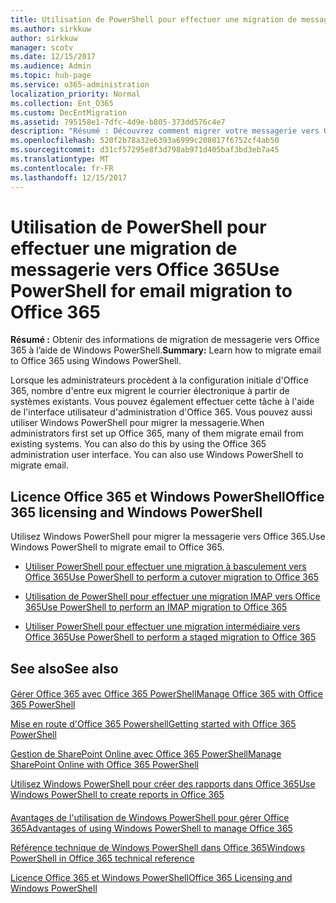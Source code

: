 ```yaml
---
title: Utilisation de PowerShell pour effectuer une migration de messagerie vers Office 365
ms.author: sirkkuw
author: sirkkuw
manager: scotv
ms.date: 12/15/2017
ms.audience: Admin
ms.topic: hub-page
ms.service: o365-administration
localization_priority: Normal
ms.collection: Ent_O365
ms.custom: DecEntMigration
ms.assetid: 795158e1-7dfc-4d9e-b805-373dd576c4e7
description: "Résumé : Découvrez comment migrer votre messagerie vers Office 365 à l'aide de Windows PowerShell."
ms.openlocfilehash: 520f2b78a32e6393a6999c208017f6752cf4ab50
ms.sourcegitcommit: d31cf57295e8f3d798ab971d405baf3bd3eb7a45
ms.translationtype: MT
ms.contentlocale: fr-FR
ms.lasthandoff: 12/15/2017
---
```

# <a name="use-powershell-for-email-migration-to-office-365"></a><span data-ttu-id="dccd4-103">Utilisation de PowerShell pour effectuer une migration de messagerie vers Office 365</span><span class="sxs-lookup"><span data-stu-id="dccd4-103">Use PowerShell for email migration to Office 365</span></span>

 <span data-ttu-id="dccd4-104">**Résumé :** Obtenir des informations de migration de messagerie vers Office 365 à l’aide de Windows PowerShell.</span><span class="sxs-lookup"><span data-stu-id="dccd4-104">**Summary:** Learn how to migrate email to Office 365 using Windows PowerShell.</span></span>
  
<span data-ttu-id="dccd4-p101">Lorsque les administrateurs procèdent à la configuration initiale d'Office 365, nombre d'entre eux migrent le courrier électronique à partir de systèmes existants. Vous pouvez également effectuer cette tâche à l'aide de l'interface utilisateur d'administration d'Office 365. Vous pouvez aussi utiliser Windows PowerShell pour migrer la messagerie.</span><span class="sxs-lookup"><span data-stu-id="dccd4-p101">When administrators first set up Office 365, many of them migrate email from existing systems. You can also do this by using the Office 365 administration user interface. You can also use Windows PowerShell to migrate email.</span></span>
  
## <a name="office-365-licensing-and-windows-powershell"></a><span data-ttu-id="dccd4-108">Licence Office 365 et Windows PowerShell</span><span class="sxs-lookup"><span data-stu-id="dccd4-108">Office 365 licensing and Windows PowerShell</span></span>

<span data-ttu-id="dccd4-109">Utilisez Windows PowerShell pour migrer la messagerie vers Office 365.</span><span class="sxs-lookup"><span data-stu-id="dccd4-109">Use Windows PowerShell to migrate email to Office 365.</span></span> 
  
- [<span data-ttu-id="dccd4-110">Utiliser PowerShell pour effectuer une migration à basculement vers Office 365</span><span class="sxs-lookup"><span data-stu-id="dccd4-110">Use PowerShell to perform a cutover migration to Office 365</span></span>](use-powershell-to-perform-a-cutover-migration-to-office-365.md)
    
- [<span data-ttu-id="dccd4-111">Utilisation de PowerShell pour effectuer une migration IMAP vers Office 365</span><span class="sxs-lookup"><span data-stu-id="dccd4-111">Use PowerShell to perform an IMAP migration to Office 365</span></span>](use-powershell-to-perform-an-imap-migration-to-office-365.md)
    
- [<span data-ttu-id="dccd4-112">Utiliser PowerShell pour effectuer une migration intermédiaire vers Office 365</span><span class="sxs-lookup"><span data-stu-id="dccd4-112">Use PowerShell to perform a staged migration to Office 365</span></span>](use-powershell-to-perform-a-staged-migration-to-office-365.md)
    
## <a name="see-also"></a><span data-ttu-id="dccd4-113">See also</span><span class="sxs-lookup"><span data-stu-id="dccd4-113">See also</span></span>

#### 

[<span data-ttu-id="dccd4-114">Gérer Office 365 avec Office 365 PowerShell</span><span class="sxs-lookup"><span data-stu-id="dccd4-114">Manage Office 365 with Office 365 PowerShell</span></span>](manage-office-365-with-office-365-powershell.md)
  
[<span data-ttu-id="dccd4-115">Mise en route d'Office 365 Powershell</span><span class="sxs-lookup"><span data-stu-id="dccd4-115">Getting started with Office 365 PowerShell</span></span>](getting-started-with-office-365-powershell.md)
  
[<span data-ttu-id="dccd4-116">Gestion de SharePoint Online avec Office 365 PowerShell</span><span class="sxs-lookup"><span data-stu-id="dccd4-116">Manage SharePoint Online with Office 365 PowerShell</span></span>](manage-sharepoint-online-with-office-365-powershell.md)
  
[<span data-ttu-id="dccd4-117">Utilisez Windows PowerShell pour créer des rapports dans Office 365</span><span class="sxs-lookup"><span data-stu-id="dccd4-117">Use Windows PowerShell to create reports in Office 365</span></span>](use-windows-powershell-to-create-reports-in-office-365.md)
#### 

[<span data-ttu-id="dccd4-118">Avantages de l'utilisation de Windows PowerShell pour gérer Office 365</span><span class="sxs-lookup"><span data-stu-id="dccd4-118">Advantages of using Windows PowerShell to manage Office 365</span></span>](http://technet.microsoft.com/library/15144a50-453e-4cd5-befd-bc6736697967.aspx)
  
[<span data-ttu-id="dccd4-119">Référence technique de Windows PowerShell dans Office 365</span><span class="sxs-lookup"><span data-stu-id="dccd4-119">Windows PowerShell in Office 365 technical reference</span></span>](http://technet.microsoft.com/library/10d5c66a-7579-4319-aaa5-7a5e21d49cea.aspx)
  
[<span data-ttu-id="dccd4-120">Licence Office 365 et Windows PowerShell</span><span class="sxs-lookup"><span data-stu-id="dccd4-120">Office 365 Licensing and Windows PowerShell</span></span>](http://technet.microsoft.com/library/6ca0e430-f7ba-4184-becf-14c6c5c8dde5.aspx)


